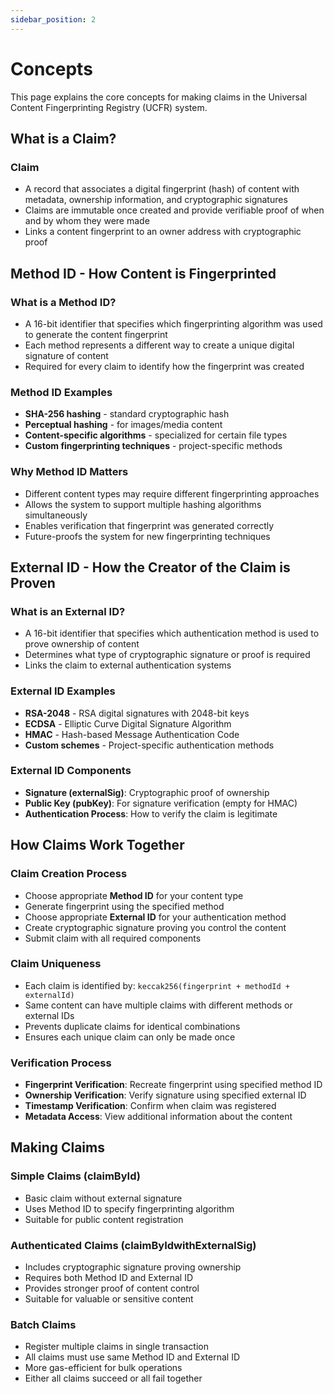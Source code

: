 ```yaml
---
sidebar_position: 2
---
```


# Concepts

This page explains the core concepts for making claims in the Universal Content Fingerprinting Registry (UCFR) system.

## What is a Claim?

### Claim

- A record that associates a digital fingerprint (hash) of content with metadata, ownership information, and cryptographic signatures
- Claims are immutable once created and provide verifiable proof of when and by whom they were made
- Links a content fingerprint to an owner address with cryptographic proof

## Method ID - How Content is Fingerprinted

### What is a Method ID?

- A 16-bit identifier that specifies which fingerprinting algorithm was used to generate the content fingerprint
- Each method represents a different way to create a unique digital signature of content
- Required for every claim to identify how the fingerprint was created

### Method ID Examples

- **SHA-256 hashing** - standard cryptographic hash
- **Perceptual hashing** - for images/media content
- **Content-specific algorithms** - specialized for certain file types
- **Custom fingerprinting techniques** - project-specific methods

### Why Method ID Matters

- Different content types may require different fingerprinting approaches
- Allows the system to support multiple hashing algorithms simultaneously
- Enables verification that fingerprint was generated correctly
- Future-proofs the system for new fingerprinting techniques

## External ID - How the Creator of the Claim is Proven

### What is an External ID?

- A 16-bit identifier that specifies which authentication method is used to prove ownership of content
- Determines what type of cryptographic signature or proof is required
- Links the claim to external authentication systems

### External ID Examples

- **RSA-2048** - RSA digital signatures with 2048-bit keys
- **ECDSA** - Elliptic Curve Digital Signature Algorithm
- **HMAC** - Hash-based Message Authentication Code
- **Custom schemes** - Project-specific authentication methods

### External ID Components

- **Signature (externalSig)**: Cryptographic proof of ownership
- **Public Key (pubKey)**: For signature verification (empty for HMAC)
- **Authentication Process**: How to verify the claim is legitimate

## How Claims Work Together

### Claim Creation Process

- Choose appropriate **Method ID** for your content type
- Generate fingerprint using the specified method
- Choose appropriate **External ID** for your authentication method
- Create cryptographic signature proving you control the content
- Submit claim with all required components

### Claim Uniqueness

- Each claim is identified by: `keccak256(fingerprint + methodId + externalId)`
- Same content can have multiple claims with different methods or external IDs
- Prevents duplicate claims for identical combinations
- Ensures each unique claim can only be made once

### Verification Process

- **Fingerprint Verification**: Recreate fingerprint using specified method ID
- **Ownership Verification**: Verify signature using specified external ID
- **Timestamp Verification**: Confirm when claim was registered
- **Metadata Access**: View additional information about the content

## Making Claims

### Simple Claims (claimById)

- Basic claim without external signature
- Uses Method ID to specify fingerprinting algorithm
- Suitable for public content registration

### Authenticated Claims (claimByIdwithExternalSig)

- Includes cryptographic signature proving ownership
- Requires both Method ID and External ID
- Provides stronger proof of content control
- Suitable for valuable or sensitive content

### Batch Claims

- Register multiple claims in single transaction
- All claims must use same Method ID and External ID
- More gas-efficient for bulk operations
- Either all claims succeed or all fail together
